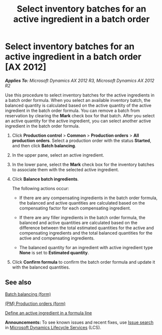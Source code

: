 ﻿---
title: Select inventory batches for an active ingredient in a batch order
TOCTitle: Select inventory batches for an active ingredient in a batch order
ms:assetid: 14b055b1-6f66-41ec-b6c7-a7d4033c572d
ms:mtpsurl: https://technet.microsoft.com/en-us/library/JJ838723(v=AX.60)
ms:contentKeyID: 50120606
ms.date: 04/18/2014
mtps_version: v=AX.60
---

# Select inventory batches for an active ingredient in a batch order [AX 2012]


_**Applies To:** Microsoft Dynamics AX 2012 R3, Microsoft Dynamics AX 2012 R2_

Use this procedure to select inventory batches for the active ingredients in a batch order formula. When you select an available inventory batch, the balanced quantity is calculated based on the active quantity of the active ingredient in the batch order formula. You can remove a batch from reservation by clearing the **Mark** check box for that batch. After you select an active quantity for the active ingredient, you can select another active ingredient in the batch order formula.

1.  Click **Production control** \> **Common** \> **Production orders** \> **All production orders**. Select a production order with the status **Started**, and then click **Batch balancing**.

2.  In the upper pane, select an active ingredient.

3.  In the lower pane, select the **Mark** check box for the inventory batches to associate them with the selected active ingredient.

4.  Click **Balance batch ingredients**.
    
    The following actions occur:
    
      - If there are any compensating ingredients in the batch order formula, the balanced and active quantities are calculated based on the compensating factor for each compensating ingredient.
    
      - If there are any filler ingredients in the batch order formula, the balanced and active quantities are calculated based on the difference between the total estimated quantities for the active and compensating ingredients and the total balanced quantities for the active and compensating ingredients.
    
      - The balanced quantity for an ingredient with active ingredient type **None** is set to **Estimated quantity**.

5.  Click **Confirm formula** to confirm the batch order formula and update it with the balanced quantities.

## See also

[Batch balancing (form)](https://technet.microsoft.com/en-us/library/jj838768\(v=ax.60\))

[(PM) Production orders (form)](https://technet.microsoft.com/en-us/library/jj838764\(v=ax.60\))

[Define an active ingredient in a formula line](define-an-active-ingredient-in-a-formula-line.md)

  
**Announcements:** To see known issues and recent fixes, use [Issue search](http://go.microsoft.com/fwlink/?linkid=389258) in [Microsoft Dynamics Lifecycle Services](http://go.microsoft.com/fwlink/?linkid=306505) (LCS).

